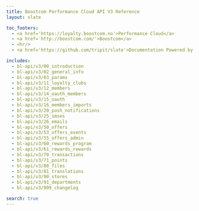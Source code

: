 ```yaml
---
title: Boostcom Performance Cloud API V3 Reference
layout: slate

toc_footers:
  - <a href='https://loyalty.boostcom.no'>Performance Cloud</a>
  - <a href='http://boostcom.com/'>Boostcom</a>
  - <hr/>
  - <a href='https://github.com/tripit/slate'>Documentation Powered by Slate</a>

includes:
  - bl-api/v3/00_introduction
  - bl-api/v3/02_general_info
  - bl-api/v3/03_params
  - bl-api/v3/11_loyalty_clubs
  - bl-api/v3/12_members
  - bl-api/v3/14_oauth_members
  - bl-api/v3/15_oauth
  - bl-api/v3/16_members_imports
  - bl-api/v3/20_push_notifications
  - bl-api/v3/25_smses
  - bl-api/v3/26_emails
  - bl-api/v3/50_offers
  - bl-api/v3/53_offers_events
  - bl-api/v3/55_offers_admin
  - bl-api/v3/60_rewards_program
  - bl-api/v3/61_rewards_rewards
  - bl-api/v3/70_transactions
  - bl-api/v3/71_points
  - bl-api/v3/80_files
  - bl-api/v3/81_translations
  - bl-api/v3/90_stores
  - bl-api/v3/91_departments
  - bl-api/v3/999_changelog

search: true
---
```

